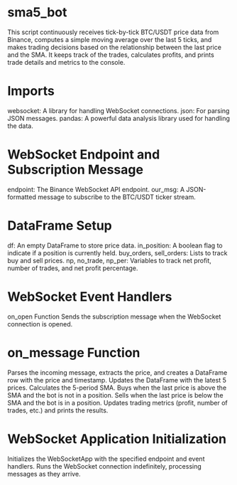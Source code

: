 # sma5_bot
This script continuously receives tick-by-tick BTC/USDT price data from Binance, computes a simple moving average over the last 5 ticks, and makes trading decisions based on the relationship between the last price and the SMA. It keeps track of the trades, calculates profits, and prints trade details and metrics to the console.

# Imports
websocket: A library for handling WebSocket connections.
json: For parsing JSON messages.
pandas: A powerful data analysis library used for handling the data.

# WebSocket Endpoint and Subscription Message
endpoint: The Binance WebSocket API endpoint.
our_msg: A JSON-formatted message to subscribe to the BTC/USDT ticker stream.

# DataFrame Setup
df: An empty DataFrame to store price data.
in_position: A boolean flag to indicate if a position is currently held.
buy_orders, sell_orders: Lists to track buy and sell prices.
np, no_trade, np_per: Variables to track net profit, number of trades, and net profit percentage.

# WebSocket Event Handlers
on_open Function
Sends the subscription message when the WebSocket connection is opened.

# on_message Function
Parses the incoming message, extracts the price, and creates a DataFrame row with the price and timestamp.
Updates the DataFrame with the latest 5 prices.
Calculates the 5-period SMA.
Buys when the last price is above the SMA and the bot is not in a position.
Sells when the last price is below the SMA and the bot is in a position.
Updates trading metrics (profit, number of trades, etc.) and prints the results.

# WebSocket Application Initialization
Initializes the WebSocketApp with the specified endpoint and event handlers.
Runs the WebSocket connection indefinitely, processing messages as they arrive.
